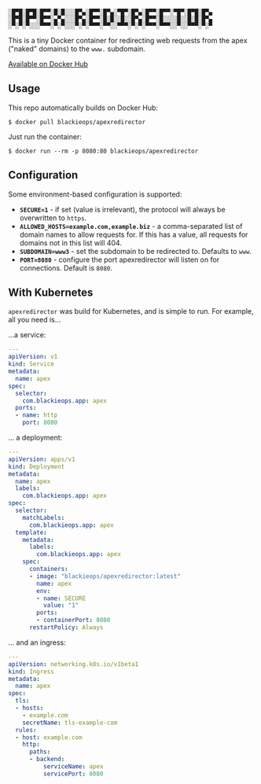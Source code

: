 ```
░█▀█░█▀█░█▀▀░█░█░░░█▀▄░█▀▀░█▀▄░▀█▀░█▀▄░█▀▀░█▀▀░▀█▀░█▀█░█▀▄
░█▀█░█▀▀░█▀▀░▄▀▄░░░█▀▄░█▀▀░█░█░░█░░█▀▄░█▀▀░█░░░░█░░█░█░█▀▄
░▀░▀░▀░░░▀▀▀░▀░▀░░░▀░▀░▀▀▀░▀▀░░▀▀▀░▀░▀░▀▀▀░▀▀▀░░▀░░▀▀▀░▀░▀
```

This is a tiny Docker container for redirecting web requests from the apex
("naked" domains) to the `www.` subdomain.

[Available on Docker Hub](https://hub.docker.com/r/blackieops/apexredirector)

## Usage

This repo automatically builds on Docker Hub:

```
$ docker pull blackieops/apexredirector
```

Just run the container:

```
$ docker run --rm -p 8080:80 blackieops/apexredirector
```

## Configuration

Some environment-based configuration is supported:

- **`SECURE=1`** - if set (value is irrelevant), the protocol will always be
  overwritten to `https`.
- **`ALLOWED_HOSTS=example.com,example.biz`** - a comma-separated list of domain
  names to allow requests for. If this has a value, all requests for domains not
  in this list will 404.
- **`SUBDOMAIN=www3`** - set the subdomain to be redirected to. Defaults to `www`.
- **`PORT=8080`** - configure the port apexredirector will listen on for
  connections. Default is `8080`.

## With Kubernetes

`apexredirector` was build for Kubernetes, and is simple to run. For example,
all you need is...

...a service:

```yaml
---
apiVersion: v1
kind: Service
metadata:
  name: apex
spec:
  selector:
    com.blackieops.app: apex
  ports:
  - name: http
    port: 8080
```

... a deployment:

```yaml
---
apiVersion: apps/v1
kind: Deployment
metadata:
  name: apex
  labels:
    com.blackieops.app: apex
spec:
  selector:
    matchLabels:
      com.blackieops.app: apex
  template:
    metadata:
      labels:
        com.blackieops.app: apex
    spec:
      containers:
      - image: "blackieops/apexredirector:latest"
        name: apex
        env:
        - name: SECURE
          value: "1"
        ports:
        - containerPort: 8080
      restartPolicy: Always
```

... and an ingress:

```yaml
---
apiVersion: networking.k8s.io/v1beta1
kind: Ingress
metadata:
  name: apex
spec:
  tls:
  - hosts:
    - example.com
    secretName: tls-example-com
  rules:
  - host: example.com
    http:
      paths:
      - backend:
          serviceName: apex
          servicePort: 8080
```
